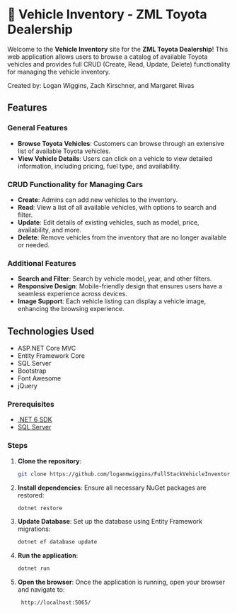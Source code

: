 
# 🚗 Vehicle Inventory - ZML Toyota Dealership

Welcome to the **Vehicle Inventory** site for the **ZML Toyota Dealership**! This web application allows users to browse a catalog of available Toyota vehicles and provides full CRUD (Create, Read, Update, Delete) functionality for managing the vehicle inventory. 

Created by: Logan Wiggins, Zach Kirschner, and Margaret Rivas

## Features

### General Features
- **Browse Toyota Vehicles**: Customers can browse through an extensive list of available Toyota vehicles.
- **View Vehicle Details**: Users can click on a vehicle to view detailed information, including pricing, fuel type, and availability.
  
### CRUD Functionality for Managing Cars
- **Create**: Admins can add new vehicles to the inventory.
- **Read**: View a list of all available vehicles, with options to search and filter.
- **Update**: Edit details of existing vehicles, such as model, price, availability, and more.
- **Delete**: Remove vehicles from the inventory that are no longer available or needed.

### Additional Features
- **Search and Filter**: Search by vehicle model, year, and other filters.
- **Responsive Design**: Mobile-friendly design that ensures users have a seamless experience across devices.
- **Image Support**: Each vehicle listing can display a vehicle image, enhancing the browsing experience.

## Technologies Used

- ASP.NET Core MVC
- Entity Framework Core
- SQL Server
- Bootstrap
- Font Awesome
- jQuery

### Prerequisites
- [.NET 6 SDK](https://dotnet.microsoft.com/download)
- [SQL Server](https://www.microsoft.com/en-us/sql-server/sql-server-downloads)

### Steps

1. **Clone the repository**:
   ```bash
   git clone https://github.com/loganmwiggins/FullStackVehicleInventory.git
   ```

2. **Install dependencies**:
   Ensure all necessary NuGet packages are restored:
   ```bash
   dotnet restore
   ```

4. **Update Database**:
   Set up the database using Entity Framework migrations:
   ```bash
   dotnet ef database update
   ```

5. **Run the application**:
   ```bash
   dotnet run
   ```

6. **Open the browser**:
   Once the application is running, open your browser and navigate to:
   ```
    http://localhost:5065/
   ```

